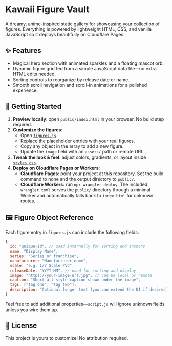 # Kawaii Figure Vault

A dreamy, anime-inspired static gallery for showcasing your collection of figures. Everything is powered by lightweight HTML, CSS, and vanilla JavaScript so it deploys beautifully on Cloudflare Pages.

## ✨ Features
- Magical hero section with animated sparkles and a floating mascot orb.
- Dynamic figure grid fed from a simple JavaScript data file—no extra HTML edits needed.
- Sorting controls to reorganize by release date or name.
- Smooth scroll navigation and scroll-in animations for a polished experience.

## 🧸 Getting Started
1. **Preview locally**: open `public/index.html` in your browser. No build step required.
2. **Customize the figures**:
   - Open [`figures.js`](./public/figures.js).
   - Replace the placeholder entries with your real figures.
   - Copy any object in the array to add a new figure.
   - Update the `image` field with an `assets/` path or remote URL.
3. **Tweak the look & feel**: adjust colors, gradients, or layout inside [`styles.css`](./public/styles.css).
4. **Deploy on Cloudflare Pages or Workers**:
   - **Cloudflare Pages**: point your project at this repository. Set the build command to none and the output directory to `public/`.
   - **Cloudflare Workers**: run `npx wrangler deploy`. The included `wrangler.toml` serves the `public/` directory through a minimal Worker and automatically falls back to `index.html` for unknown routes.

## 🖼 Figure Object Reference
Each figure entry in `figures.js` can include the following fields:

```js
{
  id: "unique-id", // used internally for sorting and anchors
  name: "Display Name",
  series: "Series or franchise",
  manufacturer: "Manufacturer name",
  scale: "e.g. 1/7 Scale PVC",
  releaseDate: "YYYY-MM", // used for sorting and display
  image: "https://your-image-url.jpg", // can be local or remote
  caption: "Short alt-style caption shown under the image",
  tags: ["Tag one", "Tag two"],
  description: "Optional longer text (you can extend the UI if desired)",
}
```

Feel free to add additional properties—`script.js` will ignore unknown fields unless you wire them up.

## 🌸 License
This project is yours to customize! No attribution required.
